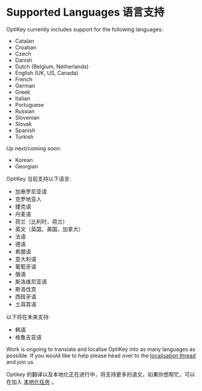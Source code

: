 Supported Languages
语言支持
======

OptiKey currently includes support for the following languages:

* Catalan
* Croatian
* Czech
* Danish
* Dutch (Belgium, Netherlands)
* English (UK, US, Canada)
* French
* German
* Greek
* Italian
* Portuguese
* Russian
* Slovenian
* Slovak
* Spanish
* Turkish

Up next/coming soon:

* Korean
* Georgian

OptiKey 当前支持以下语言:

* 加泰罗尼亚语
* 克罗地亚人
* 捷克语
* 丹麦语
* 荷兰（比利时，荷兰）
* 英文（英国，美国，加拿大）
* 法语
* 德语
* 希腊语
* 意大利语
* 葡萄牙语
* 俄语
* 斯洛维尼亚语
* 斯洛伐克
* 西班牙语
* 土耳其语

以下将在未来支持:

* 韩语
* 格鲁吉亚语

Work is ongoing to translate and localise OptiKey into as many languages as possible. If you would like to help please head over to the [localisation thread](https://github.com/JuliusSweetland/OptiKey/issues/148) and join us.

Optikey 的翻译以及本地化正在进行中，将支持更多的语文，如果你想帮忙，可以在加入 [本地化任务](https://github.com/JuliusSweetland/OptiKey/issues/148) 。
